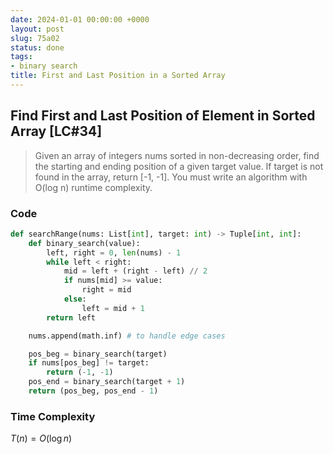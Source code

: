 ```yaml
---
date: 2024-01-01 00:00:00 +0000
layout: post
slug: 75a02
status: done
tags:
- binary search
title: First and Last Position in a Sorted Array
---
```


## Find First and Last Position of Element in Sorted Array [LC#34]
> Given an array of integers nums sorted in non-decreasing order, find the starting and ending position of a given target value. If target is not found in the array, return [-1, -1]. You must write an algorithm with O(log n) runtime complexity.


### Code
```python
def searchRange(nums: List[int], target: int) -> Tuple[int, int]:
    def binary_search(value):
        left, right = 0, len(nums) - 1
        while left < right:
            mid = left + (right - left) // 2
            if nums[mid] >= value:
                right = mid
            else:
                left = mid + 1
        return left

    nums.append(math.inf) # to handle edge cases

    pos_beg = binary_search(target)
    if nums[pos_beg] != target:
        return (-1, -1)
    pos_end = binary_search(target + 1)
    return (pos_beg, pos_end - 1)
```

### Time Complexity
$T(n) = O(\log n)$